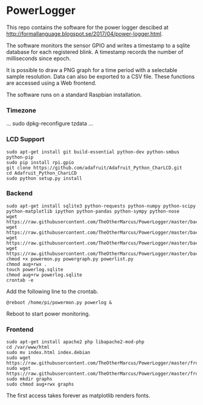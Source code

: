 # PowerLogger
This repo contains the software for the power logger descibed at http://formallanguage.blogspot.se/2017/04/power-logger.html.

The software monitors the sensor GPIO and writes a timestamp to a sqlite database for each registered blink. A timestamp records the number of milliseconds since epoch.

It is possible to draw a PNG graph for a time period with a selectable sample resolution. Data can also be exported to a CSV file. These functions are accessed using a Web frontend.

The software runs on a standard Raspbian installation.

### Timezone
...
sudo dpkg-reconfigure tzdata
...

### LCD Support
```
sudo apt-get install git build-essential python-dev python-smbus python-pip
sudo pip install rpi.gpio
git clone https://github.com/adafruit/Adafruit_Python_CharLCD.git
cd Adafruit_Python_CharLCD
sudo python setup.py install
```

### Backend
```
sudo apt-get install sqlite3 python-requests python-numpy python-scipy python-matplotlib ipython python-pandas python-sympy python-nose
wget https://raw.githubusercontent.com/TheOtherMarcus/PowerLogger/master/backend/powermon.py
wget https://raw.githubusercontent.com/TheOtherMarcus/PowerLogger/master/backend/powergraph.py
wget https://raw.githubusercontent.com/TheOtherMarcus/PowerLogger/master/backend/powerlist.py
wget https://raw.githubusercontent.com/TheOtherMarcus/PowerLogger/master/backend/logreader.py
chmod +x powermon.py powergraph.py powerlist.py
chmod aug+rwx .
touch powerlog.sqlite
chmod aug+rw powerlog.sqlite
crontab -e
```
Add the following line to the crontab.
```
@reboot /home/pi/powermon.py powerlog &
```
Reboot to start power monitoring.

### Frontend
```
sudo apt-get install apache2 php libapache2-mod-php
cd /var/www/html
sudo mv index.html index.debian
sudo wget https://raw.githubusercontent.com/TheOtherMarcus/PowerLogger/master/frontend/index.php
sudo wget https://raw.githubusercontent.com/TheOtherMarcus/PowerLogger/master/frontend/csv.php
sudo mkdir graphs
sudo chmod aug+rwx graphs
```

The first access takes forever as matplotlib renders fonts.
